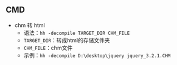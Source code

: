 ## CMD 
* chm 转 html 
    * 语法：`hh -decompile TARGET_DIR CHM_FILE`
    * `TARGET_DIR`：转成html的存储文件夹
    * `CHM_FILE`：chm文件
    * 示例：`hh -decompile D:\desktop\jquery jquery_3.2.1.CHM`